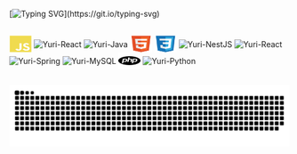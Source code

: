 

[![Typing SVG](https://readme-typing-svg.demolab.com?font=Fira+Code&pause=1000&width=435&lines=HELLO!+My+name+is+Yuri+Monteiro;I'm+Computer+Technician+;Full+Stack+developer;Linux+systems+expert;Be+welcome!)](https://git.io/typing-svg)

  <div style="display: inline_block"><br>
  <img align="center" alt="Yuri-Js" height="30" width="40" src="https://raw.githubusercontent.com/devicons/devicon/master/icons/javascript/javascript-plain.svg">
   <img align="center" alt="Yuri-React" height="35" width="35" img src="https://img.icons8.com/color/48/null/typescript.png">
  <img align="center" alt="Yuri-Java" height="45" width="45" img src= "https://img.icons8.com/color/50/000000/java-coffee-cup-logo--v2.png">
  <img align="center" alt="Yuri-HTML" height="30" width="40" src="https://raw.githubusercontent.com/devicons/devicon/master/icons/html5/html5-original.svg">
  <img align="center" alt="Yuri-CSS" height="30" width="40" src="https://raw.githubusercontent.com/devicons/devicon/master/icons/css3/css3-original.svg">
  <img align="center" alt="Yuri-NestJS" height="35" width="35" img src="https://img.icons8.com/color/48/null/nestjs.png">
  <img align="center" alt="Yuri-React" height="35" width="35" img src="https://img.icons8.com/ultraviolet/40/null/react--v1.png">
  <img align="center" alt="Yuri-Spring" height="35" width="35" img src="https://img.icons8.com/color/48/null/spring-logo.png">
   <img align="center" alt="Yuri-MySQL" height="35" width="35" img src="https://img.icons8.com/fluency/48/null/mysql-logo.png">
   <img align="center" alt="Yuri-Js" height="30" width="40" src="https://raw.githubusercontent.com/devicons/devicon/master/icons/php/php-plain.svg">
   <img align="center" alt="Yuri-Python" height="35" width="35" img src="https://img.icons8.com/fluency/48/null/python.png">
  </div>
 
 ##
 
<div> 
 
  ![Snake animation](https://github.com/Platane/snk/raw/output/github-contribution-grid-snake.svg)
 
</div>
